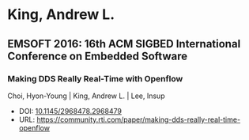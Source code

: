 # King, Andrew L.

## EMSOFT 2016: 16th ACM SIGBED International Conference on Embedded Software

### Making DDS Really Real-Time with Openflow
Choi, Hyon-Young | King, Andrew L. | Lee, Insup
* DOI: [10.1145/2968478.2968479](https://doi.org/10.1145/2968478.2968479)
* URL: <https://community.rti.com/paper/making-dds-really-real-time-openflow>

